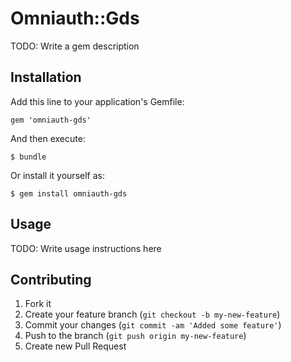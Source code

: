 # Omniauth::Gds

TODO: Write a gem description

## Installation

Add this line to your application's Gemfile:

    gem 'omniauth-gds'

And then execute:

    $ bundle

Or install it yourself as:

    $ gem install omniauth-gds

## Usage

TODO: Write usage instructions here

## Contributing

1. Fork it
2. Create your feature branch (`git checkout -b my-new-feature`)
3. Commit your changes (`git commit -am 'Added some feature'`)
4. Push to the branch (`git push origin my-new-feature`)
5. Create new Pull Request
